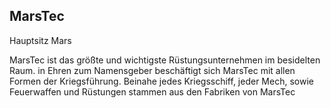 ## MarsTec

Hauptsitz Mars

MarsTec ist das größte und wichtigste Rüstungsunternehmen im besidelten Raum.
in Ehren zum Namensgeber beschäftigt sich MarsTec mit allen Formen der Kriegsführung.
Beinahe jedes Kriegsschiff, jeder Mech, sowie Feuerwaffen und Rüstungen stammen 
aus den Fabriken von MarsTec
